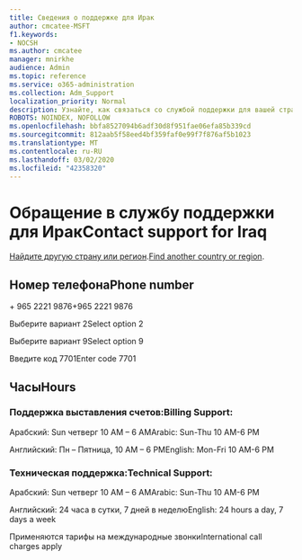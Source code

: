 ```yaml
---
title: Сведения о поддержке для Ирак
author: cmcatee-MSFT
f1.keywords:
- NOCSH
ms.author: cmcatee
manager: mnirkhe
audience: Admin
ms.topic: reference
ms.service: o365-administration
ms.collection: Adm_Support
localization_priority: Normal
description: Узнайте, как связаться со службой поддержки для вашей страны или региона.
ROBOTS: NOINDEX, NOFOLLOW
ms.openlocfilehash: bbfa8527094b6adf30d8f951fae06efa85b339cd
ms.sourcegitcommit: 812aab5f58eed4bf359faf0e99f7f876af5b1023
ms.translationtype: MT
ms.contentlocale: ru-RU
ms.lasthandoff: 03/02/2020
ms.locfileid: "42358320"
---
```

# <a name="contact-support-for-iraq"></a><span data-ttu-id="47852-103">Обращение в службу поддержки для Ирак</span><span class="sxs-lookup"><span data-stu-id="47852-103">Contact support for Iraq</span></span>

<span data-ttu-id="47852-104">[Найдите другую страну или регион](../contact-support-for-business-products.md).</span><span class="sxs-lookup"><span data-stu-id="47852-104">[Find another country or region](../contact-support-for-business-products.md).</span></span>

## <a name="phone-number"></a><span data-ttu-id="47852-105">Номер телефона</span><span class="sxs-lookup"><span data-stu-id="47852-105">Phone number</span></span>
<span data-ttu-id="47852-106">+ 965 2221 9876</span><span class="sxs-lookup"><span data-stu-id="47852-106">+965 2221 9876</span></span>

<span data-ttu-id="47852-107">Выберите вариант 2</span><span class="sxs-lookup"><span data-stu-id="47852-107">Select option 2</span></span>

<span data-ttu-id="47852-108">Выберите вариант 9</span><span class="sxs-lookup"><span data-stu-id="47852-108">Select option 9</span></span>

<span data-ttu-id="47852-109">Введите код 7701</span><span class="sxs-lookup"><span data-stu-id="47852-109">Enter code 7701</span></span>

## <a name="hours"></a><span data-ttu-id="47852-110">Часы</span><span class="sxs-lookup"><span data-stu-id="47852-110">Hours</span></span>
### <a name="billing-support"></a><span data-ttu-id="47852-111">Поддержка выставления счетов:</span><span class="sxs-lookup"><span data-stu-id="47852-111">Billing Support:</span></span>

<span data-ttu-id="47852-112">Арабский: Sun четверг 10 AM – 6 AM</span><span class="sxs-lookup"><span data-stu-id="47852-112">Arabic: Sun-Thu 10 AM-6 PM</span></span>

<span data-ttu-id="47852-113">Английский: Пн – Пятница, 10 AM – 6 PM</span><span class="sxs-lookup"><span data-stu-id="47852-113">English: Mon-Fri 10 AM-6 PM</span></span>

### <a name="technical-support"></a><span data-ttu-id="47852-114">Техническая поддержка:</span><span class="sxs-lookup"><span data-stu-id="47852-114">Technical Support:</span></span>

<span data-ttu-id="47852-115">Арабский: Sun четверг 10 AM – 6 AM</span><span class="sxs-lookup"><span data-stu-id="47852-115">Arabic: Sun-Thu 10 AM-6 PM</span></span>

<span data-ttu-id="47852-116">Английский: 24 часа в сутки, 7 дней в неделю</span><span class="sxs-lookup"><span data-stu-id="47852-116">English: 24 hours a day, 7 days a week</span></span>

<span data-ttu-id="47852-117">Применяются тарифы на международные звонки</span><span class="sxs-lookup"><span data-stu-id="47852-117">International call charges apply</span></span>
